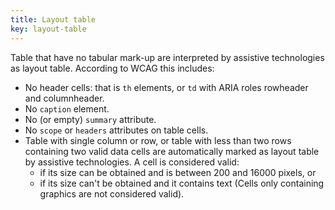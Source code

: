 ```yaml
---	
title: Layout table	
key: layout-table	
---	
```


Table that have no tabular mark-up are interpreted by assistive technologies as layout table. According to WCAG this includes:	

- No header cells: that is `th` elements, or `td` with ARIA roles rowheader and columnheader.	
- No `caption` element.	
- No (or empty) `summary` attribute.	
- No `scope` or `headers` attributes on table cells.	
- Table with single column or row, or table with less than two rows containing two valid data cells are automatically marked as layout table by assistive technologies. A cell is considered valid:	
  - if its size can be obtained and is between 200 and 16000 pixels, or	
  - if its size can't be obtained and it contains text (Cells only containing graphics are not considered valid).